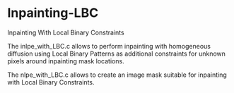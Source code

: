 # Inpainting-LBC
Inpainting With Local Binary Constraints

The inlpe_with_LBC.c  allows to perform inpainting with homogeneous diffusion using Local Binary Patterns as additional constraints for unknown pixels around inpainting mask locations. 

The nlpe_with_LBC.c allows to create an image mask suitable for inpainting with Local Binary Constraints.

